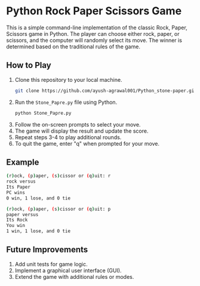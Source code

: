 # Python Rock Paper Scissors Game

This is a simple command-line implementation of the classic Rock, Paper, Scissors game in Python. The player can choose either rock, paper, or scissors, and the computer will randomly select its move. The winner is determined based on the traditional rules of the game.

## How to Play

1. Clone this repository to your local machine.
    ```bash
    git clone https://github.com/ayush-agrawal001/Python_stone-paper.git
    ```
2. Run the `Stone_Papre.py` file using Python.
    ```bash
    python Stone_Papre.py
    ```
3. Follow the on-screen prompts to select your move.
4. The game will display the result and update the score.
5. Repeat steps 3-4 to play additional rounds.
6. To quit the game, enter "q" when prompted for your move.

## Example

```bash
(r)ock, (p)aper, (s)cissor or (q)uit: r
rock versus
Its Paper
PC wins
0 win, 1 lose, and 0 tie

(r)ock, (p)aper, (s)cissor or (q)uit: p
paper versus
Its Rock
You win
1 win, 1 lose, and 0 tie
```
## Future Improvements

 1. Add unit tests for game logic.
 2. Implement a graphical user interface (GUI).
 3. Extend the game with additional rules or modes.
